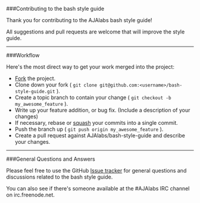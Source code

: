 ###Contributing to the bash style guide

Thank you for contributing to the AJAlabs bash style guide!

All suggestions and pull requests are welcome that will improve the style guide.

----

###Workflow

Here's the most direct way to get your work merged into the project:

* [Fork](https://help.github.com/articles/fork-a-repo) the project.
* Clone down your fork ( `git clone git@github.com:<username>/bash-style-guide.git` ).
* Create a topic branch to contain your change ( `git checkout -b my_awesome_feature` ).
* Write up your feature addition, or bug fix. (Include a description of your changes)
* If necessary, rebase or [squash](http://gitready.com/advanced/2009/02/10/squashing-commits-with-rebase.html) your commits into a single commit.
* Push the branch up ( `git push origin my_awesome_feature` ).
* Create a pull request against AJAlabs/bash-style-guide and describe your changes.

----

###General Questions and Answers

Please feel free to use the GitHub [Issue tracker](https://github.com/AJAlabs/bash-style-guide/issues) for general questions and discussions related to the bash style guide.

You can also see if there's someone available at the #AJAlabs IRC channel on irc.freenode.net.
